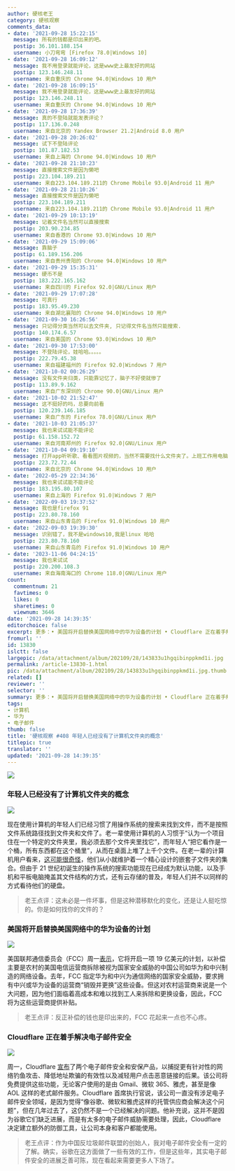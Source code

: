 ```yaml
---
author: 硬核老王
category: 硬核观察
comments_data:
- date: '2021-09-28 15:22:15'
  message: 所有的钱都是印出来的吧。
  postip: 36.101.188.154
  username: 小刀弯弯 [Firefox 78.0|Windows 10]
- date: '2021-09-28 16:09:12'
  message: 我不用登录就能评论，这是www史上最友好的网站
  postip: 123.146.248.11
  username: 来自重庆的 Chrome 94.0|Windows 10 用户
- date: '2021-09-28 16:09:15'
  message: 我不用登录就能评论，这是www史上最友好的网站
  postip: 123.146.248.11
  username: 来自重庆的 Chrome 94.0|Windows 10 用户
- date: '2021-09-28 17:36:39'
  message: 真的不登陆就能发表评论？
  postip: 117.136.0.248
  username: 来自北京的 Yandex Browser 21.2|Android 8.0 用户
- date: '2021-09-28 20:26:02'
  message: 试下不登陆评论
  postip: 101.87.182.53
  username: 来自上海的 Chrome 94.0|Windows 10 用户
- date: '2021-09-28 21:10:23'
  message: 直接搜索文件是因为懒吧
  postip: 223.104.189.211
  username: 来自223.104.189.211的 Chrome Mobile 93.0|Android 11 用户
- date: '2021-09-28 21:10:26'
  message: 直接搜索文件是因为懒吧
  postip: 223.104.189.211
  username: 来自223.104.189.211的 Chrome Mobile 93.0|Android 11 用户
- date: '2021-09-29 10:13:19'
  message: 记着文件名当然可以直接搜索
  postip: 203.90.234.85
  username: 来自香港的 Chrome 93.0|Windows 10 用户
- date: '2021-09-29 15:09:06'
  message: 靠脑子
  postip: 61.189.156.206
  username: 来自贵州贵阳的 Chrome 94.0|Windows 10 用户
- date: '2021-09-29 15:35:31'
  message: 硬币不是
  postip: 183.222.165.162
  username: 来自四川的 Firefox 92.0|GNU/Linux 用户
- date: '2021-09-29 17:07:28'
  message: 可真行
  postip: 183.95.49.230
  username: 来自湖北襄阳的 Chrome 94.0|Windows 10 用户
- date: '2021-09-30 16:26:56'
  message: 只记得分类当然可以去文件夹, 只记得文件名当然只能搜索.
  postip: 140.174.6.57
  username: 来自美国的 Chrome 93.0|Windows 10 用户
- date: '2021-09-30 17:53:00'
  message: 不登陆评论，娃哈哈。。。。。
  postip: 222.79.45.38
  username: 来自福建福州的 Firefox 92.0|Windows 7 用户
- date: '2021-10-02 00:26:29'
  message: 没有文件夹归类，只能靠记忆了，脑子不好使就惨了
  postip: 113.89.9.162
  username: 来自广东深圳的 Chrome 90.0|GNU/Linux 用户
- date: '2021-10-02 21:52:47'
  message: 这不挺好的吗，总要向前看
  postip: 120.239.146.185
  username: 来自广东的 Firefox 78.0|GNU/Linux 用户
- date: '2021-10-03 21:05:37'
  message: 我也来试试能不能评论
  postip: 61.158.152.72
  username: 来自河南郑州的 Firefox 92.0|GNU/Linux 用户
- date: '2021-10-04 09:19:10'
  message: 打开app听听歌、看看图片视频的，当然不需要找什么文件夹了。上班工作用电脑的试试
  postip: 223.72.72.44
  username: 来自北京的 Chrome 94.0|Windows 10 用户
- date: '2022-05-29 22:34:36'
  message: 我也来试试能不能评论
  postip: 183.195.80.107
  username: 来自上海的 Firefox 91.0|Windows 7 用户
- date: '2022-09-03 19:37:52'
  message: 我也是firefox 91
  postip: 223.80.78.160
  username: 来自山东青岛的 Firefox 91.0|Windows 10 用户
- date: '2022-09-03 19:39:30'
  message: 识别错了，我不是windows10,我是linux 哈哈
  postip: 223.80.78.160
  username: 来自山东青岛的 Firefox 91.0|Windows 10 用户
- date: '2023-11-06 04:24:15'
  message: 我也来试试
  postip: 220.200.108.3
  username: 来自海南海口的 Chrome 118.0|GNU/Linux 用户
count:
  commentnum: 21
  favtimes: 0
  likes: 0
  sharetimes: 0
  viewnum: 3646
date: '2021-09-28 14:39:35'
editorchoice: false
excerpt: 更多：• 美国将开启替换美国网络中的华为设备的计划 • Cloudflare 正在着手解决电子邮件安全
fromurl: ''
id: 13830
islctt: false
largepic: /data/attachment/album/202109/28/143833u1hgqibinppkmd1i.jpg
permalink: /article-13830-1.html
pic: /data/attachment/album/202109/28/143833u1hgqibinppkmd1i.jpg.thumb.jpg
related: []
reviewer: ''
selector: ''
summary: 更多：• 美国将开启替换美国网络中的华为设备的计划 • Cloudflare 正在着手解决电子邮件安全
tags:
- 计算机
- 华为
- 电子邮件
thumb: false
title: '硬核观察 #408 年轻人已经没有了计算机文件夹的概念'
titlepic: true
translator: ''
updated: '2021-09-28 14:39:35'
---
```


![](/data/attachment/album/202109/28/143833u1hgqibinppkmd1i.jpg)


### 年轻人已经没有了计算机文件夹的概念


![](/data/attachment/album/202109/28/143841xwu4wo4xe4ols9sz.jpg)


现在使用计算机的年轻人们已经习惯了用操作系统的搜索来找到文件，而不是按照文件系统路径找到文件夹和文件了。老一辈使用计算机的人习惯于“认为一个项目住在一个特定的文件夹里，我必须去那个文件夹里找它”，而年轻人“把它看作是一个桶，所有东西都在这个桶里”，从而在桌面上堆了上千个文件。在老一辈的计算机用户看来，[这可能很奇怪](https://www.theverge.com/22684730/students-file-folder-directory-structure-education-gen-z)，他们从小就维护着一个精心设计的嵌套子文件夹的集合。但由于 21 世纪初诞生的操作系统的搜索功能现在已经成为默认功能，以及手机和平板电脑掩盖其文件结构的方式，还有云存储的普及，年轻人们并不以同样的方式看待他们的硬盘。



> 
> 老王点评：这未必是一件坏事，但是这种潜移默化的变化，还是让人挺吃惊的。你是如何找你的文件的？
> 
> 
> 


### 美国将开启替换美国网络中的华为设备的计划


![](/data/attachment/album/202109/28/143859rpsu6wgzcdw6bbup.jpg)


美国联邦通信委员会（FCC）周一[表示](https://www.reuters.com/business/media-telecom/us-open-program-replace-huawei-equipment-us-networks-2021-09-27/)，它将开启一项 19 亿美元的计划，以补偿主要是农村的美国电信运营商拆除被视为国家安全威胁的中国公司如华为和中兴制造的网络设备。去年，FCC 指定华为和中兴为通信网络的国家安全威胁，要求拥有中兴或华为设备的运营商“销毁并更换”这些设备。但这对农村运营商来说是一个大问题，因为他们面临着高成本和难以找到工人来拆除和更换设备，因此，FCC 将为这些运营商提供补贴。



> 
> 老王点评：反正补偿的钱也是印出来的，FCC 花起来一点也不心疼。
> 
> 
> 


### Cloudflare 正在着手解决电子邮件安全


![](/data/attachment/album/202109/28/143919fvkvmmmuknvlme7j.jpg)


周一，Cloudflare [宣布](https://www.wired.com/story/cloudflare-taking-a-shot-at-email-security/)了两个电子邮件安全和安保产品，以捕捉更有针对性的网络钓鱼攻击、降低地址欺骗的有效性以及减轻用户点击恶意链接的后果。该公司将免费提供这些功能，无论客户使用的是由 Gmail、微软 365、雅虎，甚至是像 AOL 这样的老式邮件服务。Cloudflare 首席执行官说，该公司一直没有涉足电子邮件安全领域，是因为觉得“像谷歌、微软和雅虎这样的托管供应商会解决这个问题”，但在几年过去了，这仍然不是一个已经解决的问题。他补充说，这并不是因为谷歌它们缺乏进展，而是有太多的电子邮件威胁需要处理，因此，Cloudflare 决定建立额外的防御工具，让公司本身和客户都能使用。



> 
> 老王点评：作为中国反垃圾邮件联盟的创始人，我对电子邮件安全有一定的了解。确实，谷歌在这方面做了一些有效的工作，但是这些年，其实电子邮件安全的进展乏善可陈，现在看起来需要更多人下场了。
> 
> 
>